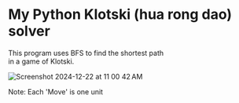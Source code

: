 # My Python Klotski (hua rong dao) solver  
  
This program uses BFS to find the shortest path  
in a game of Klotski.  
  
![Screenshot 2024-12-22 at 11 00 42 AM](https://github.com/user-attachments/assets/c5a0511d-b814-475e-b304-2893596e7554)  

Note: Each 'Move' is one unit
